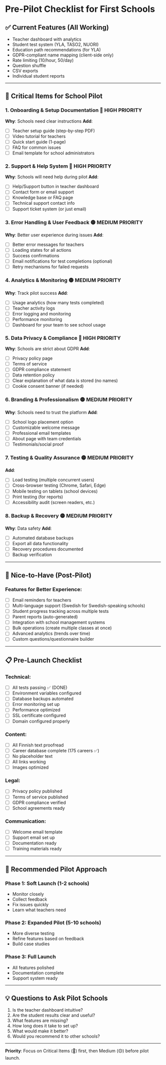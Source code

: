 # Pre-Pilot Checklist for First Schools

## ✅ Current Features (All Working)
- Teacher dashboard with analytics
- Student test system (YLA, TASO2, NUORI)
- Education path recommendations (for YLA)
- GDPR-compliant name mapping (client-side only)
- Rate limiting (10/hour, 50/day)
- Question shuffle
- CSV exports
- Individual student reports

---

## 🚨 Critical Items for School Pilot

### 1. **Onboarding & Setup Documentation** 🔴 HIGH PRIORITY
**Why**: Schools need clear instructions
**Add**:
- [ ] Teacher setup guide (step-by-step PDF)
- [ ] Video tutorial for teachers
- [ ] Quick start guide (1-page)
- [ ] FAQ for common issues
- [ ] Email template for school administrators

### 2. **Support & Help System** 🔴 HIGH PRIORITY
**Why**: Schools will need help during pilot
**Add**:
- [ ] Help/Support button in teacher dashboard
- [ ] Contact form or email support
- [ ] Knowledge base or FAQ page
- [ ] Technical support contact info
- [ ] Support ticket system (or just email)

### 3. **Error Handling & User Feedback** 🟡 MEDIUM PRIORITY
**Why**: Better user experience during issues
**Add**:
- [ ] Better error messages for teachers
- [ ] Loading states for all actions
- [ ] Success confirmations
- [ ] Email notifications for test completions (optional)
- [ ] Retry mechanisms for failed requests

### 4. **Analytics & Monitoring** 🟡 MEDIUM PRIORITY
**Why**: Track pilot success
**Add**:
- [ ] Usage analytics (how many tests completed)
- [ ] Teacher activity logs
- [ ] Error logging and monitoring
- [ ] Performance monitoring
- [ ] Dashboard for your team to see school usage

### 5. **Data Privacy & Compliance** 🔴 HIGH PRIORITY
**Why**: Schools are strict about GDPR
**Add**:
- [ ] Privacy policy page
- [ ] Terms of service
- [ ] GDPR compliance statement
- [ ] Data retention policy
- [ ] Clear explanation of what data is stored (no names)
- [ ] Cookie consent banner (if needed)

### 6. **Branding & Professionalism** 🟡 MEDIUM PRIORITY
**Why**: Schools need to trust the platform
**Add**:
- [ ] School logo placement option
- [ ] Customizable welcome message
- [ ] Professional email templates
- [ ] About page with team credentials
- [ ] Testimonials/social proof

### 7. **Testing & Quality Assurance** 🟡 MEDIUM PRIORITY
**Add**:
- [ ] Load testing (multiple concurrent users)
- [ ] Cross-browser testing (Chrome, Safari, Edge)
- [ ] Mobile testing on tablets (school devices)
- [ ] Print testing (for reports)
- [ ] Accessibility audit (screen readers, etc.)

### 8. **Backup & Recovery** 🟡 MEDIUM PRIORITY
**Why**: Data safety
**Add**:
- [ ] Automated database backups
- [ ] Export all data functionality
- [ ] Recovery procedures documented
- [ ] Backup verification

---

## 🎯 Nice-to-Have (Post-Pilot)

### Features for Better Experience:
- [ ] Email reminders for teachers
- [ ] Multi-language support (Swedish for Swedish-speaking schools)
- [ ] Student progress tracking across multiple tests
- [ ] Parent reports (auto-generated)
- [ ] Integration with school management systems
- [ ] Bulk operations (create multiple classes at once)
- [ ] Advanced analytics (trends over time)
- [ ] Custom questions/questionnaire builder

---

## 📋 Pre-Launch Checklist

### Technical:
- [ ] All tests passing ✅ (DONE)
- [ ] Environment variables configured
- [ ] Database backups automated
- [ ] Error monitoring set up
- [ ] Performance optimized
- [ ] SSL certificate configured
- [ ] Domain configured properly

### Content:
- [ ] All Finnish text proofread
- [ ] Career database complete (175 careers ✅)
- [ ] No placeholder text
- [ ] All links working
- [ ] Images optimized

### Legal:
- [ ] Privacy policy published
- [ ] Terms of service published
- [ ] GDPR compliance verified
- [ ] School agreements ready

### Communication:
- [ ] Welcome email template
- [ ] Support email set up
- [ ] Documentation ready
- [ ] Training materials ready

---

## 🚀 Recommended Pilot Approach

### Phase 1: Soft Launch (1-2 schools)
- Monitor closely
- Collect feedback
- Fix issues quickly
- Learn what teachers need

### Phase 2: Expanded Pilot (5-10 schools)
- More diverse testing
- Refine features based on feedback
- Build case studies

### Phase 3: Full Launch
- All features polished
- Documentation complete
- Support system ready

---

## 💡 Questions to Ask Pilot Schools

1. Is the teacher dashboard intuitive?
2. Are the student results clear and useful?
3. What features are missing?
4. How long does it take to set up?
5. What would make it better?
6. Would you recommend it to other schools?

---

**Priority**: Focus on Critical Items (🔴) first, then Medium (🟡) before pilot launch.


